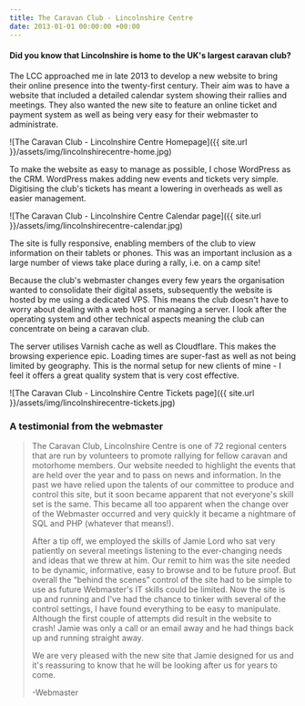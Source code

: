 ```yaml
---
title: The Caravan Club - Lincolnshire Centre
date: 2013-01-01 00:00:00 +00:00
---
```


#### Did you know that Lincolnshire is home to the UK's largest caravan club?

The LCC approached me in late 2013 to develop a new website to bring their online presence into the twenty-first century. Their aim was to have a website that included a detailed calendar system showing their rallies and meetings. They also wanted the new site to feature an online ticket and payment system as well as being very easy for their webmaster to administrate.

![The Caravan Club - Lincolnshire Centre Homepage]({{ site.url }}/assets/img/lincolnshirecentre-home.jpg)

To make the website as easy to manage as possible, I chose WordPress as the CRM. WordPress makes adding new events and tickets very simple. Digitising the club's tickets has meant a lowering in overheads as well as easier management.

![The Caravan Club - Lincolnshire Centre Calendar page]({{ site.url }}/assets/img/lincolnshirecentre-calendar.jpg)

The site is fully responsive, enabling members of the club to view information on their tablets or phones. This was an important inclusion as a large number of views take place during a rally, i.e. on a camp site!

Because the club's webmaster changes every few years the organisation wanted to consolidate their digital assets, subsequently the website is hosted by me using a dedicated VPS. This means the club doesn't have to worry about dealing with a web host or managing a server. I look after the operating system and other technical aspects meaning the club can concentrate on being a caravan club.

The server utilises Varnish cache as well as Cloudflare. This makes the browsing experience epic. Loading times are super-fast as well as not being limited by geography. This is the normal setup for new clients of mine - I feel it offers a great quality system that is very cost effective.

![The Caravan Club - Lincolnshire Centre Tickets page]({{ site.url }}/assets/img/lincolnshirecentre-tickets.jpg)

### A testimonial from the webmaster

> The Caravan Club, Lincolnshire Centre is one of 72 regional centers that are run by volunteers to promote rallying for fellow caravan and motorhome members. Our website needed to highlight the events that are held over the year and to pass on news and information. In the past we have relied upon the talents of our committee to produce and control this site, but it soon became apparent that not everyone's skill set is the same. This became all too apparent when the change over of the Webmaster occurred and very quickly it became a nightmare of SQL and PHP (whatever that means!).
>
> After a tip off, we employed the skills of Jamie Lord who sat very patiently on several meetings listening to the ever-changing needs and ideas that we threw at him. Our remit to him was the site needed to be dynamic, informative, easy to browse and to be future proof. But overall the “behind the scenes” control of the site had to be simple to use as future Webmaster's IT skills could be limited. Now the site is up and running and I've had the chance to tinker with several of the control settings, I have found everything to be easy to manipulate. Although the first couple of attempts did result in the website to crash! Jamie was only a call or an email away and he had things back up and running straight away.
>
> We are very pleased with the new site that Jamie designed for us and it's reassuring to know that he will be looking after us for years to come.
>
> -Webmaster
